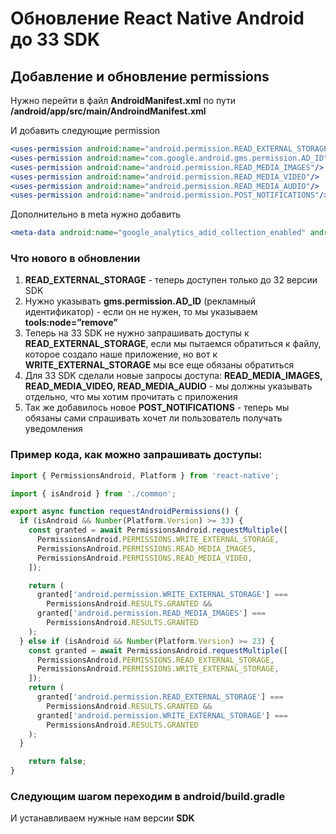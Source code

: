 # Обновление React Native Android до 33 SDK

## Добавление и обновление permissions

Нужно перейти в файл **AndroidManifest.xml** по пути **/android/app/src/main/AndroindManifest.xml**

И добавить следующие permission

```jsx
<uses-permission android:name="android.permission.READ_EXTERNAL_STORAGE" android:maxSdkVersion="32"/>
<uses-permission android:name="com.google.android.gms.permission.AD_ID" tools:node="remove"/>
<uses-permission android:name="android.permission.READ_MEDIA_IMAGES"/>
<uses-permission android:name="android.permission.READ_MEDIA_VIDEO"/>
<uses-permission android:name="android.permission.READ_MEDIA_AUDIO"/>
<uses-permission android:name="android.permission.POST_NOTIFICATIONS"/>
```

Дополнительно в meta нужно добавить

```jsx
<meta-data android:name="google_analytics_adid_collection_enabled" android:value="false" />
```

### **Что нового в обновлении**

1. **READ_EXTERNAL_STORAGE** - теперь доступен только до 32 версии SDK
2. Нужно указывать **gms.permission.AD_ID** (рекламный идентификатор) - если он не нужен, то мы указываем **tools:node=”remove”**
3. Теперь на 33 SDK не нужно запрашивать доступы к **READ_EXTERNAL_STORAGE**, если мы пытаемся обратиться к файлу, которое создало наше приложение, но вот к **WRITE_EXTERNAL_STORAGE** мы все еще обязаны обратиться
4. Для 33 SDK сделали новые запросы доступа: **READ_MEDIA_IMAGES, READ_MEDIA_VIDEO, READ_MEDIA_AUDIO** - мы должны указывать отдельно, что мы хотим прочитать с приложения
5. Так же добавилось новое **POST_NOTIFICATIONS** - теперь мы обязаны сами спрашивать хочет ли пользователь получать уведомления

### Пример кода, как можно запрашивать доступы:

```jsx
import { PermissionsAndroid, Platform } from 'react-native';

import { isAndroid } from './common';

export async function requestAndroidPermissions() {
  if (isAndroid && Number(Platform.Version) >= 33) {
    const granted = await PermissionsAndroid.requestMultiple([
      PermissionsAndroid.PERMISSIONS.WRITE_EXTERNAL_STORAGE,
      PermissionsAndroid.PERMISSIONS.READ_MEDIA_IMAGES,
      PermissionsAndroid.PERMISSIONS.READ_MEDIA_VIDEO,
    ]);

    return (
      granted['android.permission.WRITE_EXTERNAL_STORAGE'] ===
        PermissionsAndroid.RESULTS.GRANTED &&
      granted['android.permission.READ_MEDIA_IMAGES'] ===
        PermissionsAndroid.RESULTS.GRANTED
    );
  } else if (isAndroid && Number(Platform.Version) >= 23) {
    const granted = await PermissionsAndroid.requestMultiple([
      PermissionsAndroid.PERMISSIONS.READ_EXTERNAL_STORAGE,
      PermissionsAndroid.PERMISSIONS.WRITE_EXTERNAL_STORAGE,
    ]);
    return (
      granted['android.permission.READ_EXTERNAL_STORAGE'] ===
        PermissionsAndroid.RESULTS.GRANTED &&
      granted['android.permission.WRITE_EXTERNAL_STORAGE'] ===
        PermissionsAndroid.RESULTS.GRANTED
    );
  }

	return false;
}
```

### Следующим шагом переходим в android/build.gradle

И устанавливаем нужные нам версии **SDK**